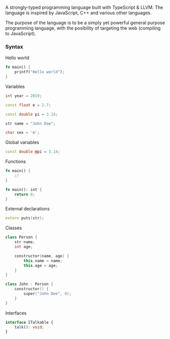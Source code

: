 A strongly-typed programming language built with TypeScript & LLVM. The language is
inspired by JavaScript, C++ and various other languages.

The purpose of the language is to be a simply yet powerful general purpose programming language, with the posibility of targeting the web (compiling to JavaScript).

### Syntax

Hello world

```rust
fn main() {
    printf("Hello world");
}
```

Variables

```cpp
int year = 2019;

const float e = 2.7;

const double pi = 3.14;

str name = "John Doe";

char sex = 'm';
```

Global variables

```cpp
const double @pi = 3.14;
```

Functions

```rust
fn main() {
    //
}

fn main(): int {
    return 0;
}
```

External declarations

```cpp
extern puts(str);
```

Classes

```cpp
class Person {
    str name;
    int age;

    constructor(name, age) {
        this.name = name;
        this.age = age;
    }
}

class John : Person {
    constructor() {
        super("John Doe", 0);
    }
}
```

Interfaces

```ts
interface ITalkable {
    talk(): void;
}
```
